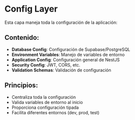 # Config Layer

Esta capa maneja toda la configuración de la aplicación:

## Contenido:
- **Database Config**: Configuración de Supabase/PostgreSQL
- **Environment Variables**: Manejo de variables de entorno
- **Application Config**: Configuración general de NestJS
- **Security Config**: JWT, CORS, etc.
- **Validation Schemas**: Validación de configuración

## Principios:
- Centraliza toda la configuración
- Valida variables de entorno al inicio
- Proporciona configuración tipada
- Facilita diferentes entornos (dev, prod, test)
